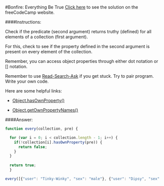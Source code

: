 #Bonfire: Everything Be True
<a href="http://freecodecamp.com/challenges/Bonfire:%20Everything%20Be%20True?solution=function%20every(collection%2C%20pre)%20%7B%0A%0A%20%20for%20(var%20i%20%3D%200%3B%20i%20%3C%20collection.length%20-%201%3B%20i%2B%2B)%20%7B%0A%20%20%20%20if(!collection%5Bi%5D.hasOwnProperty(pre))%20%7B%0A%20%20%20%20%20%20return%20false%3B%0A%20%20%20%20%7D%0A%20%20%7D%0A%20%20%0A%20%20return%20true%3B%0A%20%20%7D%0A%0Aevery(%5B%7B%22user%22%3A%20%22Tinky-Winky%22%2C%20%22sex%22%3A%20%22male%22%7D%2C%20%7B%22user%22%3A%20%22Dipsy%22%2C%20%22sex%22%3A%20%22male%22%7D%2C%20%7B%22user%22%3A%20%22Laa-Laa%22%2C%20%22sex%22%3A%20%22female%22%7D%2C%20%7B%22user%22%3A%20%22Po%22%2C%20%22sex%22%3A%20%22female%22%7D%5D%2C%20%22sex%22)%3B%0A" target="_blank">Click here</a> to see the solution on the freeCodeCamp website.


####Instructions:
<p class="wrappable negative-10">Check if the predicate (second argument) returns truthy (defined) for all elements of a collection (first argument).</p><p class="wrappable negative-10">For this, check to see if the property defined in the second argument is present on every element of the collection.</p><p class="wrappable negative-10">Remember, you can access object properties through either dot notation or [] notation.</p><p class="wrappable negative-10">Remember to use <a href="//github.com/FreeCodeCamp/freecodecamp/wiki/How-to-get-help-when-you-get-stuck" target="_blank">Read-Search-Ask</a> if you get stuck. Try to pair program. Write your own code.</p><div class="negative-30-bottom"><div id="MDN-links"><p class="negative-10">Here are some helpful links:</p><div class="negative-10"><ul><li><a href="https://developer.mozilla.org/en-US/docs/Web/JavaScript/Reference/Global_Objects/Object/hasOwnProperty" target="_blank">Object.hasOwnProperty()</a></li></ul></div><div class="negative-10"><ul><li><a href="https://developer.mozilla.org/en-US/docs/Web/JavaScript/Reference/Global_Objects/Object/getOwnPropertyNames" target="_blank">Object.getOwnPropertyNames()</a></li></ul></div></div></div>


####Answer:
```javascript
function every(collection, pre) {

  for (var i = 0; i < collection.length - 1; i++) {
    if(!collection[i].hasOwnProperty(pre)) {
      return false;
    }
  }
  
  return true;
  }

every([{"user": "Tinky-Winky", "sex": "male"}, {"user": "Dipsy", "sex": "male"}, {"user": "Laa-Laa", "sex": "female"}, {"user": "Po", "sex": "female"}], "sex");

```